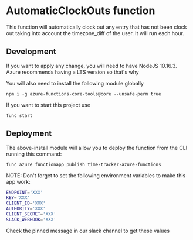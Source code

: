 # AutomaticClockOuts function

This function will automatically clock out any entry that 
has not been clock out taking into account the timezone_diff
of the user. It will run each hour.

## Development 
If you want to apply any change, you will need to have
NodeJS 10.16.3. Azure recommends having a LTS version so that's why

You will also need to install the following module globally

```
npm i -g azure-functions-core-tools@core --unsafe-perm true
```

If you want to start this project use

```
func start
```

## Deployment
The above-install module will allow you to deploy the function
from the CLI running this command:

```
func azure functionapp publish time-tracker-azure-functions
```

NOTE:
Don't forget to set the following environment variables to make this app work:

```sh
ENDPOINT='XXX'
KEY='XXX'
CLIENT_ID='XXX'
AUTHORITY='XXX'
CLIENT_SECRET='XXX'
SLACK_WEBHOOK='XXX'
``` 
Check the pinned message in our slack channel to get these values
